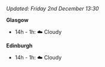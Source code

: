 *Updated: Friday 2nd December 13:30*

**Glasgow**

* 14h - 1h: :cloud: Cloudy

**Edinburgh**

* 14h - 1h: :cloud: Cloudy
